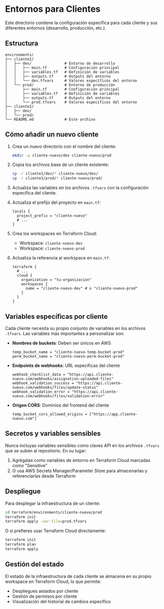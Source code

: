 # Entornos para Clientes

Este directorio contiene la configuración específica para cada cliente y sus diferentes entornos (desarrollo, producción, etc.).

## Estructura

```
environments/
├── cliente1/
│   ├── dev/               # Entorno de desarrollo
│   │   ├── main.tf        # Configuración principal
│   │   ├── variables.tf   # Definición de variables
│   │   ├── outputs.tf     # Outputs del entorno
│   │   └── dev.tfvars     # Valores específicos del entorno
│   └── prod/              # Entorno de producción
│       ├── main.tf        # Configuración principal
│       ├── variables.tf   # Definición de variables
│       ├── outputs.tf     # Outputs del entorno
│       └── prod.tfvars    # Valores específicos del entorno
├── cliente2/
│   ├── dev/
│   └── prod/
└── README.md              # Este archivo
```

## Cómo añadir un nuevo cliente

1. Crea un nuevo directorio con el nombre del cliente:
   ```bash
   mkdir -p cliente-nuevo/dev cliente-nuevo/prod
   ```

2. Copia los archivos base de un cliente existente:
   ```bash
   cp -r cliente1/dev/* cliente-nuevo/dev/
   cp -r cliente1/prod/* cliente-nuevo/prod/
   ```

3. Actualiza las variables en los archivos `.tfvars` con la configuración específica del cliente.

4. Actualiza el prefijo del proyecto en `main.tf`:
   ```hcl
   locals {
     project_prefix = "cliente-nuevo"
     # ...
   }
   ```

5. Crea los workspaces en Terraform Cloud:
   - Workspace: `cliente-nuevo-dev`
   - Workspace: `cliente-nuevo-prod`

6. Actualiza la referencia al workspace en `main.tf`:
   ```hcl
   terraform {
     # ...
     cloud {
       organization = "tu-organizacion"
       workspaces {
         name = "cliente-nuevo-dev" # o "cliente-nuevo-prod"
       }
     }
   }
   ```

## Variables específicas por cliente

Cada cliente necesita su propio conjunto de variables en los archivos `.tfvars`. Las variables más importantes a personalizar son:

- **Nombres de buckets**: Deben ser únicos en AWS
  ```hcl
  temp_bucket_name = "cliente-nuevo-temp-bucket-prod"
  perm_bucket_name = "cliente-nuevo-perm-bucket-prod"
  ```

- **Endpoints de webhooks**: URL específicas del cliente
  ```hcl
  webhook_checklist_data = "https://api.cliente-nuevo.com/webhooks/assignation-uploaded-files"
  webhook_validation_success = "https://api.cliente-nuevo.com/webhooks/files/update-status"
  webhook_validation_error = "https://api.cliente-nuevo.com/webhooks/files/validation-error"
  ```

- **Origen CORS**: Dominios del frontend del cliente
  ```hcl
  temp_bucket_cors_allowed_origins = ["https://app.cliente-nuevo.com"]
  ```

## Secretos y variables sensibles

Nunca incluyas variables sensibles como claves API en los archivos `.tfvars` que se suben al repositorio. En su lugar:

1. Agrégalas como variables de entorno en Terraform Cloud marcadas como "Sensitive"
2. O usa AWS Secrets Manager/Parameter Store para almacenarlas y referenciarlas desde Terraform

## Despliegue

Para desplegar la infraestructura de un cliente:

```bash
cd terraform/environments/cliente-nuevo/prod
terraform init
terraform apply -var-file=prod.tfvars
```

O si prefieres usar Terraform Cloud directamente:

```bash
terraform init
terraform plan
terraform apply
```

## Gestión del estado

El estado de la infraestructura de cada cliente se almacena en su propio workspace en Terraform Cloud, lo que permite:

- Despliegues aislados por cliente
- Gestión de permisos por cliente
- Visualización del historial de cambios específico 